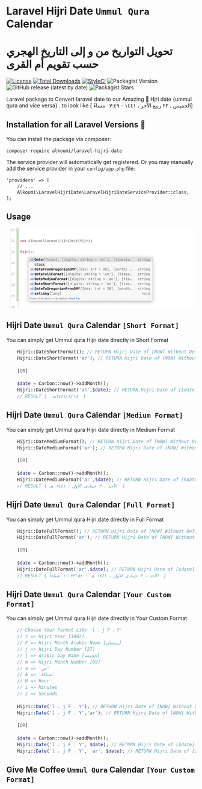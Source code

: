 # Laravel Hijri Date `Ummul Qura` Calendar
#  تحويل التواريخ من و إلى التاريخ الهجري حسب تقويم أم القرى 

[![License](https://poser.pugx.org/alkoumi/laravel-hijri-date/license)](https://packagist.org/packages/alkoumi/laravel-hijri-date) [![Total Downloads](https://poser.pugx.org/alkoumi/laravel-hijri-date/downloads)](https://packagist.org/packages/alkoumi/laravel-hijri-date) [![StyleCI](https://github.styleci.io/repos/229978322/shield?branch=master)](https://github.styleci.io/repos/229978322) ![Packagist Version](https://img.shields.io/packagist/v/alkoumi/laravel-hijri-date) ![GitHub release (latest by date)](https://img.shields.io/github/v/release/alkoumi/laravel-hijri-date?color=red) ![Packagist Stars](https://img.shields.io/packagist/stars/alkoumi/laravel-hijri-date?color=yellow)


Laravel package to Convert laravel date to our Amazing 💝 Hjri date {ummul qura and vice versa} . to look like [ الخميس ، ٢٢ ربيع الآخر ، ١٤٤١ - ٠٧:٤٩ مساءً]
## Installation for all Laravel Versions 🥳

You can install the package via composer:

	composer require alkoumi/laravel-hijri-date

The service provider will automatically get registered. Or you may manually add the service provider in your `config/app.php` file:

    'providers' => [
        // ...
        Alkoumi\LaravelHijriDate\LaravelHijriDateServiceProvider::class,
    ];

## Usage
![Tafqeet](imags/Hijri.png)



## Hijri Date `Ummul Qura` Calendar `[Short Format]`
You can simply get Ummul qura Hijri date directly in Short Format 
```php
    Hijri::DateShortFormat(); // RETURN Hijri Date of [NOW] Without Defining Timestamp DIGITS EN By Default
    Hijri::DateShortFormat('ar'); // RETURN Hijri Date of [NOW] Without Defining Timestamp DIGITS AR

    [OR]

    $date = Carbon::now()->addMonth();
    Hijri::DateShortFormat('ar',$date); // RETURN Hijri Date of [$date] in Short Format in AR Digits
    // RESULT {  ١٤٤١/٤/١٥هـ  }
```

## Hijri Date `Ummul Qura` Calendar `[Medium Format]`
You can simply get Ummul qura Hijri date directly in Medium Format 
```php
    Hijri::DateMediumFormat(); // RETURN Hijri Date of [NOW] Without Defining Timestamp DIGITS EN By Default
    Hijri::DateMediumFormat('ar'); // RETURN Hijri Date of [NOW] Without Defining Timestamp DIGITS AR

    [OR]

    $date = Carbon::now()->addMonth();
    Hijri::DateMediumFormat('ar',$date); // RETURN Hijri Date of [$date] in Medium Format
    // RESULT { الأحد ، ٣ جمادى الأول ، ١٤٤١ هـ  }
```

## Hijri Date `Ummul Qura` Calendar `[Full Format]`
You can simply get Ummul qura Hijri date directly in Full Format 
```php
    Hijri::DateFullFormat(); // RETURN Hijri Date of [NOW] Without Defining Timestamp DIGITS EN By Default
    Hijri::DateFullFormat('ar'); // RETURN Hijri Date of [NOW] Without Defining Timestamp DIGITS AR

    [OR]

    $date = Carbon::now()->addMonth();
    Hijri::DateFullFormat('ar',$date); // RETURN Hijri Date of [$date] in Full Format in AR DIGITS
    // RESULT { الأحد ، ٣ جمادى الأول ، ١٤٤١ هـ - ١٠:٣٣:٥٨ صباحاً  }
```

## Hijri Date `Ummul Qura` Calendar `[Your Custom Format]`
You can simply get Ummul qura Hijri date directly in Your Custom Format 
```php
    // Choose Your Format Like 'l ، j F ، Y'
    // Y => Hijri Year [1442]
    // F => Hijri Month Arabic Name [رمضان]
    // j => Hijri Day Number [27]
    // l => Arabic Day Name [الجمعة]
    // m => Hijri Month Number [09]
    // a => 'ص'
    // A => 'صباحًا'
    // H => Hour
    // i => Minutes
    // s => Seconds

    Hijri::Date('l ، j F ، Y'); // RETURN Hijri Date of [NOW] Without Defining Timestamp in EN DIGITS
    Hijri::Date('l ، j F ، Y','ar'); // RETURN Hijri Date of [NOW] Without Defining Timestamp in AR DIGITS

    [OR]

    $date = Carbon::now()->addMonth();
    Hijri::Date('l ، j F ، Y', $date); // RETURN Hijri Date of [$date] in Full Format in EN DIGITS
    Hijri::Date('l ، j F ، Y', 'ar', $date); // RETURN Hijri Date of [$date] in Full Format in AR DIGITS
```
## Give Me Coffee `Ummul Qura` Calendar `[Your Custom Format]`


